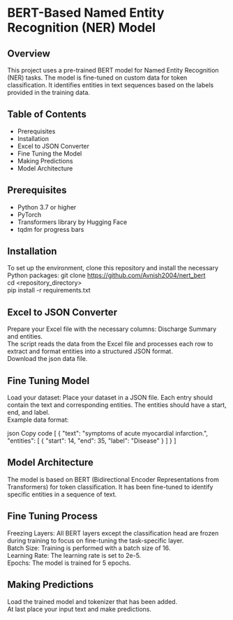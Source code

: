 # BERT-Based Named Entity Recognition (NER) Model
## Overview<br>
This project uses a pre-trained BERT model for Named Entity Recognition (NER) tasks. The model is fine-tuned on custom data for token classification. It identifies entities in text sequences based on the labels provided in the training data. <br>
## Table of Contents
* Prerequisites
* Installation
* Excel to JSON Converter
* Fine Tuning the Model
* Making Predictions
* Model Architecture<br>
## Prerequisites
* Python 3.7 or higher
* PyTorch
* Transformers library by Hugging Face
* tqdm for progress bars <br>
## Installation
To set up the environment, clone this repository and install the necessary Python packages:
git clone https://github.com/Avnish2004/nert_bert<br>
cd <repository_directory> <br>
pip install -r requirements.txt <br>

## Excel to JSON Converter
Prepare your Excel file with the necessary columns: Discharge Summary and entities.<br>
The script reads the data from the Excel file and processes each row to extract and format entities into a structured JSON format.<br>
Download the json data file.

## Fine Tuning Model
Load your dataset: Place your dataset in a JSON file. Each entry should contain the text and corresponding entities. The entities should have a start, end, and label.<br>
Example data format:

json
Copy code
[
    {
        "text": "symptoms of acute myocardial infarction.",
        "entities": [
            {
                "start": 14,
                "end": 35,
                "label": "Disease"
            }
        ]
    }
]

## Model Architecture
The model is based on BERT (Bidirectional Encoder Representations from Transformers) for token classification. It has been fine-tuned to identify specific entities in a sequence of text.

## Fine Tuning Process
Freezing Layers: All BERT layers except the classification head are frozen during training to focus on fine-tuning the task-specific layer.<br>
Batch Size: Training is performed with a batch size of 16.<br>
Learning Rate: The learning rate is set to 2e-5.<br>
Epochs: The model is trained for 5 epochs.<br>

## Making Predictions
Load the trained model and tokenizer that has been added.<br>
At last place your input text and make predictions.



